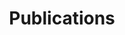 ---
title: "Publications"
description: "This page shows all my peer-reviewed and conference publications, as well as thesis, reports and popular scientific articles."
---